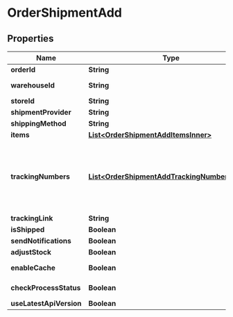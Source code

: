 

# OrderShipmentAdd

## Properties

Name | Type | Description | Notes
------------ | ------------- | ------------- | -------------
**orderId** | **String** | Defines the order for which the shipment will be created |  [optional]
**warehouseId** | **String** | This parameter is used for selecting a warehouse where you need to set/modify a product quantity. |  [optional]
**storeId** | **String** | Store Id |  [optional]
**shipmentProvider** | **String** | Defines company name that provide tracking of shipment |  [optional]
**shippingMethod** | **String** | Define shipping method |  [optional]
**items** | [**List&lt;OrderShipmentAddItemsInner&gt;**](OrderShipmentAddItemsInner.md) | Defines items in the order that will be shipped |  [optional]
**trackingNumbers** | [**List&lt;OrderShipmentAddTrackingNumbersInner&gt;**](OrderShipmentAddTrackingNumbersInner.md) | Defines shipment&#39;s tracking numbers that have to be added&lt;/br&gt; How set tracking numbers to appropriate carrier:&lt;ul&gt;&lt;li&gt;tracking_numbers[]&#x3D;a2c.demo1,a2c.demo2 - set default carrier&lt;/li&gt;&lt;li&gt;tracking_numbers[&lt;b&gt;carrier_id&lt;/b&gt;]&#x3D;a2c.demo - set appropriate carrier&lt;/li&gt;&lt;/ul&gt;To get the list of carriers IDs that are available in your store, use the &lt;a href &#x3D; \&quot;https://api2cart.com/docs/#/cart/CartInfo\&quot;&gt;cart.info&lt;/a &gt; method |  [optional]
**trackingLink** | **String** | Defines custom tracking link |  [optional]
**isShipped** | **Boolean** | Defines shipment&#39;s status |  [optional]
**sendNotifications** | **Boolean** | Send notifications to customer after shipment was created |  [optional]
**adjustStock** | **Boolean** | This parameter is used for adjust stock. |  [optional]
**enableCache** | **Boolean** | If the value is &#39;true&#39; and order exist in our cache, we will use order.info from cache to prepare shipment items. |  [optional]
**checkProcessStatus** | **Boolean** | Disable or enable check process status. Please note that the response will be slower due to additional requests to the store. |  [optional]
**useLatestApiVersion** | **Boolean** | Use the latest platform API version |  [optional]




